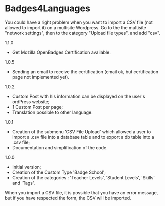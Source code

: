 # Badges4Languages

You could have a right problem when you want to import a CSV file (not allowed to import it) on a multisite Wordpress.
Go to the the multisite "network settings", then to the category "Upload file types", and add "csv".


1.1.0
* Get Mozilla OpenBadges Certification available.

1.0.5
* Sending an email to receive the certification (email ok, but certification page not implemented yet).

1.0.2
* Custom Post with his information can be displayed on the user's ordPress website;
* 1 Custom Post per page;
* Translation possible to other language.

1.0.1
* Creation of the submenu 'CSV File Upload' which allowed a user to import a .csv file into a database table and to export a db table into a .csv file;
* Documentation and simplification of the code.

1.0.0
* Initial version;
* Creation of the Custom Type 'Badge School';
* Creation of the categories : 'Teacher Levels', 'Student Levels', 'Skills' and 'Tags'.





When you import a CSV file, it is possible that you have an error message, but if you have respected the form, the CSV will be imported.